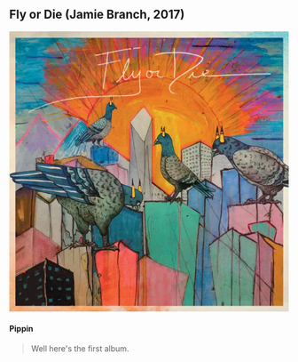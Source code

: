 ## Fly or Die (Jamie Branch, 2017)

![Fly or die album cover](../assets/covers/fly-or-die.png)

#### Pippin
> Well here's the first album.